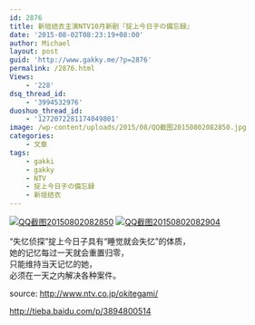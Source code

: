 ```yaml
---
id: 2876
title: 新垣结衣主演NTV10月新剧『掟上今日子の備忘録』
date: '2015-08-02T08:23:19+08:00'
author: Michael
layout: post
guid: 'http://www.gakky.me/?p=2876'
permalink: /2876.html
Views:
    - '228'
dsq_thread_id:
    - '3994532976'
duoshuo_thread_id:
    - '1272072281174049801'
image: /wp-content/uploads/2015/08/QQ截图20150802082850.jpg
categories:
    - 文章
tags:
    - gakki
    - gakky
    - NTV
    - 掟上今日子の備忘録
    - 新垣结衣
---
```


[![QQ截图20150802082850](http://www.yui-aragaki.org/wp-content/uploads/2015/08/QQ截图20150802082850.jpg)](http://www.yui-aragaki.org/wp-content/uploads/2015/08/QQ截图20150802082850.jpg "QQ截图20150802082850") [![QQ截图20150802082904](http://www.yui-aragaki.org/wp-content/uploads/2015/08/QQ截图20150802082904.jpg)](http://www.yui-aragaki.org/wp-content/uploads/2015/08/QQ截图20150802082904.jpg "QQ截图20150802082904")

“失忆侦探”掟上今日子具有“睡觉就会失忆”的体质，  
她的记忆每过一天就会重置归零，  
只能维持当天记忆的她，  
必须在一天之内解决各种案件。

source: <http://www.ntv.co.jp/okitegami/>

<http://tieba.baidu.com/p/3894800514>